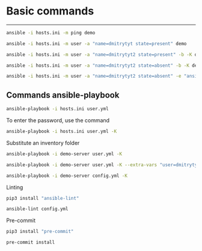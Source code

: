 # Basic commands
---
```Bash
ansible -i hosts.ini -m ping demo
```
```Bash
ansible -i hosts.ini -m user -a "name=dmitrytyt state=present" demo
```
```Bash
ansible -i hosts.ini -m user -a "name=dmitrytyt2 state=present" -b -K demo
```
```Bash
ansible -i hosts.ini -m user -a "name=dmitrytyt2 state=absent" -b -K demo
```
```Bash
ansible -i hosts.ini -m user -a "name=dmitrytyt2 state=absent" -e "ansible_become=true ansible_become_password=123" demo
```
## Commands ansible-playbook
```Bash
ansible-playbook -i hosts.ini user.yml
```
To enter the password, use the command
```Bash
ansible-playbook -i hosts.ini user.yml -K
```
Substitute an inventory folder
```Bash
ansible-playbook -i demo-server user.yml -K
```
```Bash
ansible-playbook -i demo-server user.yml -K --extra-vars "user=dmitrytyt"
```
```Bash
ansible-playbook -i demo-server config.yml -K
```
Linting
```Bash
pip3 install "ansible-lint"
```
```Bash
ansible-lint config.yml
```
Pre-commit
```Bash
pip3 install "pre-commit"
```
```Bash
pre-commit install
```
